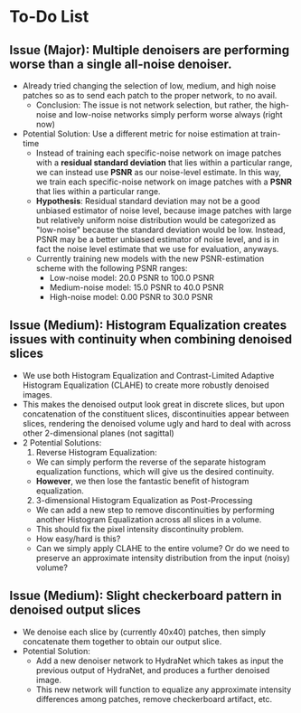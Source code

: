 # To-Do List

## Issue (Major): Multiple denoisers are performing worse than a single all-noise denoiser.
- Already tried changing the selection of low, medium, and high noise patches so as to send each patch to the proper network, to no avail.
  - Conclusion: The issue is not network selection, but rather, the high-noise and low-noise networks simply perform worse always (right now)
- Potential Solution: Use a different metric for noise estimation at train-time
  - Instead of training each specific-noise network on image patches with a **residual standard deviation** that lies within a particular range, we can instead use **PSNR** as our noise-level estimate. In this way, we train each specific-noise network on image patches with a **PSNR** that lies within a particular range.
  - **Hypothesis**: Residual standard deviation may not be a good unbiased estimator of noise level, because image patches with large but relatively uniform noise distribution would be categorized as "low-noise" because the standard deviation would be low. Instead, PSNR may be a better unbiased estimator of noise level, and is in fact the noise level estimate that we use for evaluation, anyways.
  - Currently training new models with the new PSNR-estimation scheme with the following PSNR ranges:
    - Low-noise model: 20.0 PSNR to 100.0 PSNR
    - Medium-noise model: 15.0 PSNR to 40.0 PSNR    
    - High-noise model: 0.00 PSNR to 30.0 PSNR    

## Issue (Medium): Histogram Equalization creates issues with continuity when combining denoised slices
- We use both Histogram Equalization and Contrast-Limited Adaptive Histogram Equalization (CLAHE) to create more robustly denoised images.
- This makes the denoised output look great in discrete slices, but upon concatenation of the constituent slices, discontinuities appear between slices, rendering the denoised volume ugly and hard to deal with across other 2-dimensional planes (not sagittal)
- 2 Potential Solutions:
  1. Reverse Histogram Equalization:
    - We can simply perform the reverse of the separate histogram equalization functions, which will give us the desired continuity.
    - **However**, we then lose the fantastic benefit of histogram equalization.
  2. 3-dimensional Histogram Equalization as Post-Processing
    - We can add a new step to remove discontinuities by performing another Histogram Equalization across all slices in a volume.
    - This should fix the pixel intensity discontinuity problem.
    - How easy/hard is this?
    - Can we simply apply CLAHE to the entire volume? Or do we need to preserve an approximate intensity distribution from the input (noisy) volume?
    
## Issue (Medium): Slight checkerboard pattern in denoised output slices
- We denoise each slice by (currently 40x40) patches, then simply concatenate them together to obtain our output slice.
- Potential Solution:
  - Add a new denoiser network to HydraNet which takes as input the previous output of HydraNet, and produces a further denoised image.
  - This new network will function to equalize any approximate intensity differences among patches, remove checkerboard artifact, etc.
